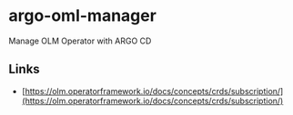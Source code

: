 # argo-oml-manager
Manage OLM Operator with ARGO CD




## Links

  * [https://olm.operatorframework.io/docs/concepts/crds/subscription/](https://olm.operatorframework.io/docs/concepts/crds/subscription/)
